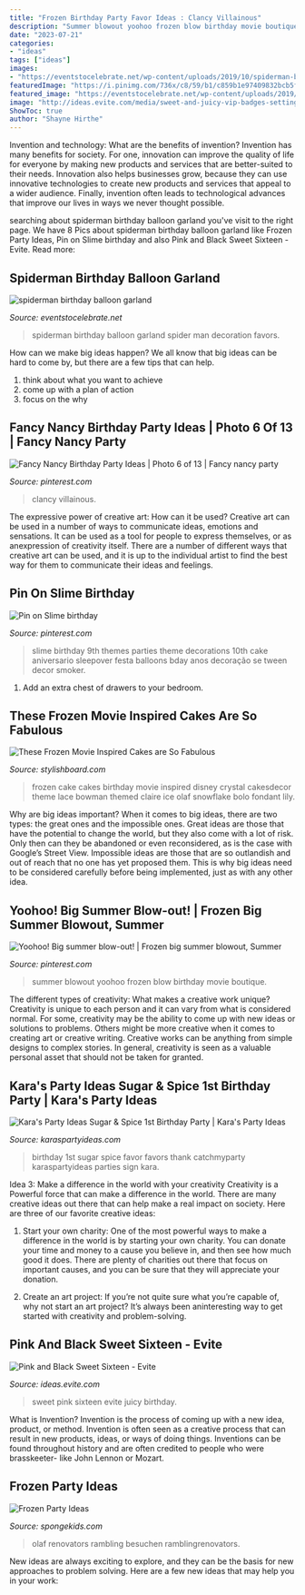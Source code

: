 ```yaml
---
title: "Frozen Birthday Party Favor Ideas : Clancy Villainous"
description: "Summer blowout yoohoo frozen blow birthday movie boutique"
date: "2023-07-21"
categories:
- "ideas"
tags: ["ideas"]
images:
- "https://eventstocelebrate.net/wp-content/uploads/2019/10/spiderman-birthday-balloon-garland.jpeg"
featuredImage: "https://i.pinimg.com/736x/c8/59/b1/c859b1e97409832bcb5fbd9d3fe1efe5.jpg"
featured_image: "https://eventstocelebrate.net/wp-content/uploads/2019/10/spiderman-birthday-balloon-garland.jpeg"
image: "http://ideas.evite.com/media/sweet-and-juicy-vip-badges-setting-the-mood-595.jpg"
ShowToc: true
author: "Shayne Hirthe"
---
```



Invention and technology: What are the benefits of invention?
Invention has many benefits for society. For one, innovation can improve the quality of life for everyone by making new products and services that are better-suited to their needs. Innovation also helps businesses grow, because they can use innovative technologies to create new products and services that appeal to a wider audience. Finally, invention often leads to technological advances that improve our lives in ways we never thought possible.

	

		
searching about spiderman birthday balloon garland you've visit to the right page. We have 8 Pics about spiderman birthday balloon garland like Frozen Party Ideas, Pin on Slime birthday and also Pink and Black Sweet Sixteen - Evite. Read more:
		
    
## Spiderman Birthday Balloon Garland

<img loading=lazy src="https://eventstocelebrate.net/wp-content/uploads/2019/10/spiderman-birthday-balloon-garland.jpeg" onerror="this.onerror=null;this.src='https://tse4.mm.bing.net/th?id=OIP.ZWYtiawbOqA5UV7xTpOM4gHaJ4&amp;pid=15.1';" alt="spiderman birthday balloon garland">

_Source: eventstocelebrate.net_

>spiderman birthday balloon garland spider man decoration favors. 

	

How can we make big ideas happen?
We all know that big ideas can be hard to come by, but there are a few tips that can help. 
1. think about what you want to achieve 
2. come up with a plan of action 
3. focus on the why 

    
## Fancy Nancy Birthday Party Ideas | Photo 6 Of 13 | Fancy Nancy Party

<img loading=lazy src="https://i.pinimg.com/736x/c8/59/b1/c859b1e97409832bcb5fbd9d3fe1efe5.jpg" onerror="this.onerror=null;this.src='https://tse4.mm.bing.net/th?id=OIP.EDfhM_ToE2porkvXYait5wHaJ4&amp;pid=15.1';" alt="Fancy Nancy Birthday Party Ideas | Photo 6 of 13 | Fancy nancy party">

_Source: pinterest.com_

>clancy villainous. 

	

The expressive power of creative art: How can it be used?
Creative art can be used in a number of ways to communicate ideas, emotions and sensations. It can be used as a tool for people to express themselves, or as anexpression of creativity itself. There are a number of different ways that creative art can be used, and it is up to the individual artist to find the best way for them to communicate their ideas and feelings.

    
## Pin On Slime Birthday

<img loading=lazy src="https://i.pinimg.com/736x/b8/cb/5a/b8cb5a6224ceaa2cf37893e48bdc93e5.jpg" onerror="this.onerror=null;this.src='https://tse2.mm.bing.net/th?id=OIP.IoKNTzU46s2pCh6Lo4vYewHaJ4&amp;pid=15.1';" alt="Pin on Slime birthday">

_Source: pinterest.com_

>slime birthday 9th themes parties theme decorations 10th cake aniversario sleepover festa balloons bday anos decoração se tween decor smoker. 

	

1. Add an extra chest of drawers to your bedroom.

    
## These Frozen Movie Inspired Cakes Are So Fabulous

<img loading=lazy src="http://www.stylishboard.com/wp-content/uploads/2014/06/422.jpg" onerror="this.onerror=null;this.src='https://tse2.mm.bing.net/th?id=OIP.-tUAQdbEY6Q3GZE8ZIojyAHaK2&amp;pid=15.1';" alt="These Frozen Movie Inspired Cakes are So Fabulous">

_Source: stylishboard.com_

>frozen cake cakes birthday movie inspired disney crystal cakesdecor theme lace bowman themed claire ice olaf snowflake bolo fondant lily. 

	

Why are big ideas important?
When it comes to big ideas, there are two types: the great ones and the impossible ones. Great ideas are those that have the potential to change the world, but they also come with a lot of risk. Only then can they be abandoned or even reconsidered, as is the case with Google’s Street View. Impossible ideas are those that are so outlandish and out of reach that no one has yet proposed them. This is why big ideas need to be considered carefully before being implemented, just as with any other idea.

    
## Yoohoo! Big Summer Blow-out! | Frozen Big Summer Blowout, Summer

<img loading=lazy src="https://i.pinimg.com/736x/90/73/e3/9073e35c36863867adf9419fd8c4c510--summer-birthday-birthday-parties.jpg" onerror="this.onerror=null;this.src='https://tse4.mm.bing.net/th?id=OIP.v2dmVtrICOQMZvTb5rv3CQDMEy&amp;pid=15.1';" alt="Yoohoo! Big summer blow-out! | Frozen big summer blowout, Summer">

_Source: pinterest.com_

>summer blowout yoohoo frozen blow birthday movie boutique. 

	

The different types of creativity: What makes a creative work unique?
Creativity is unique to each person and it can vary from what is considered normal. For some, creativity may be the ability to come up with new ideas or solutions to problems. Others might be more creative when it comes to creating art or creative writing. Creative works can be anything from simple designs to complex stories. In general, creativity is seen as a valuable personal asset that should not be taken for granted.

    
## Kara&#039;s Party Ideas Sugar &amp; Spice 1st Birthday Party | Kara&#039;s Party Ideas

<img loading=lazy src="https://karaspartyideas.com/wp-content/uploads/2016/06/Sugar-Spice-1st-Birthday-Party-via-Karas-Party-Ideas-KarasPartyIdeas.com4_.jpeg" onerror="this.onerror=null;this.src='https://tse4.mm.bing.net/th?id=OIP.VsdR9oKnmUuhfYLItg0n_AHaLI&amp;pid=15.1';" alt="Kara&#039;s Party Ideas Sugar &amp; Spice 1st Birthday Party | Kara&#039;s Party Ideas">

_Source: karaspartyideas.com_

>birthday 1st sugar spice favor favors thank catchmyparty karaspartyideas parties sign kara. 

	

Idea 3: Make a difference in the world with your creativity
Creativity is a Powerful force that can make a difference in the world. There are many creative ideas out there that can help make a real impact on society. Here are three of our favorite creative ideas:
1. Start your own charity: One of the most powerful ways to make a difference in the world is by starting your own charity. You can donate your time and money to a cause you believe in, and then see how much good it does. There are plenty of charities out there that focus on important causes, and you can be sure that they will appreciate your donation.

2. Create an art project: If you’re not quite sure what you’re capable of, why not start an art project? It’s always been aninteresting way to get started with creativity and problem-solving.

    
## Pink And Black Sweet Sixteen - Evite

<img loading=lazy src="http://ideas.evite.com/media/sweet-and-juicy-vip-badges-setting-the-mood-595.jpg" onerror="this.onerror=null;this.src='https://tse4.mm.bing.net/th?id=OIP.ERY8WgCA7sBVErCh2PsIxgHaJ9&amp;pid=15.1';" alt="Pink and Black Sweet Sixteen - Evite">

_Source: ideas.evite.com_

>sweet pink sixteen evite juicy birthday. 

	

What is Invention?
Invention is the process of coming up with a new idea, product, or method. Invention is often seen as a creative process that can result in new products, ideas, or ways of doing things. Inventions can be found throughout history and are often credited to people who were brasskeeter- like John Lennon or Mozart.

    
## Frozen Party Ideas

<img loading=lazy src="https://spongekids.com/wp-content/uploads/2015/09/frozen-party/9-frozen-birthday-party.jpg" onerror="this.onerror=null;this.src='https://tse4.mm.bing.net/th?id=OIP.J_VqrmRbxKYxklQyLI2emwHaLD&amp;pid=15.1';" alt="Frozen Party Ideas">

_Source: spongekids.com_

>olaf renovators rambling besuchen ramblingrenovators. 

	

New ideas are always exciting to explore, and they can be the basis for new approaches to problem solving. Here are a few new ideas that may help you in your work: 

